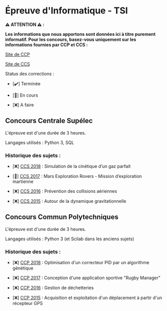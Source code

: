 # Épreuve d'Informatique - TSI

**:warning: ATTENTION :warning: :**

**Les informations que nous apportons sont données ici à titre purement informatif.
Pour les concours, basez-vous uniquement sur les informations fournies par CCP et CCS :**

[Site de CCP](https://ccp.scei-concours.fr "Site de CCP")

[Site de CCS](https://www.concours-centrale-supelec.fr/ "Site de CCS")

Status des corrections :

- [:heavy_check_mark:] Terminée

- [:large_orange_diamond:] En cours

- [:x:] A faire

## Concours Centrale Supélec

L'épreuve est d'une durée de 3 heures.

Langages utilisés : Python 3, SQL

### Historique des sujets :

- [:x:] [CCS 2018](https://www.concours-centrale-supelec.fr/CentraleSupelec/2018/Multi/sujets/I003.pdf "Sujet CCS 2018") : Simulation de la cinétique d’un gaz parfait

- [:large_orange_diamond:] [CCS 2017](https://www.concours-centrale-supelec.fr/CentraleSupelec/2017/Multi/sujets/2014-028.pdf "Sujet CCS 2017") : Mars Exploration Rovers - Mission d’exploration martienne

- [:x:] [CCS 2016](https://www.concours-centrale-supelec.fr/CentraleSupelec/2016/Multi/sujets/2015-020.pdf "Sujet CCS 2016") : Prévention des collisions aériennes

- [:x:] [CCS 2015](https://www.concours-centrale-supelec.fr/CentraleSupelec/2015/Multi/sujets/2014-030.pdf "Sujet CCS 2015") : Autour de la dynamique gravitationnelle

## Concours Commun Polytechniques

L'épreuve est d'une durée de 3 heures.

Langages utilisés : Python 3 (et Scilab dans les anciens sujets)

### Historique des sujets :

- [:x:] [CCP 2018](https://ccp.scei-concours.fr/cpge/sujet/2018/TSI/TSI-Info.pdf "Sujet CCP 2018") : Optimisation d'un correcteur PID par un algorithme génétique

- [:x:] [CCP 2017](https://ccp.scei-concours.fr/cpge/sujet/2017/TSI/TSI-Info.pdf "Sujet CCP 2017") : Conception d'une application sportive "Rugby Manager"

- [:x:] [CCP 2016](https://ccp.scei-concours.fr/cpge/sujet/2016/TSI/TSI-Info.pdf "Sujet CCP 2016") : Gestion de déchetteries

- [:x:] [CCP 2015](https://ccp.scei-concours.fr/cpge/sujet/2015/TSI/TSI-Info.pdf "Sujet CCP 2015") : Acquisition et exploitation d'un déplacement à partir d'un récepteur GPS
